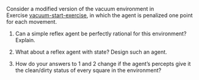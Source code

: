 

Consider a modified version of the
vacuum environment in Exercise <a class="exerciseRef" href="ex_10/">vacuum-start-exercise</a>,
in which the agent is penalized one point for each movement.<br>

1.  Can a simple reflex agent be perfectly rational for this
    environment? Explain.<br>

2.  What about a reflex agent with state? Design such an agent.<br>

3.  How do your answers to 1 and 2
    change if the agent’s percepts give it the clean/dirty status of
    every square in the environment?

